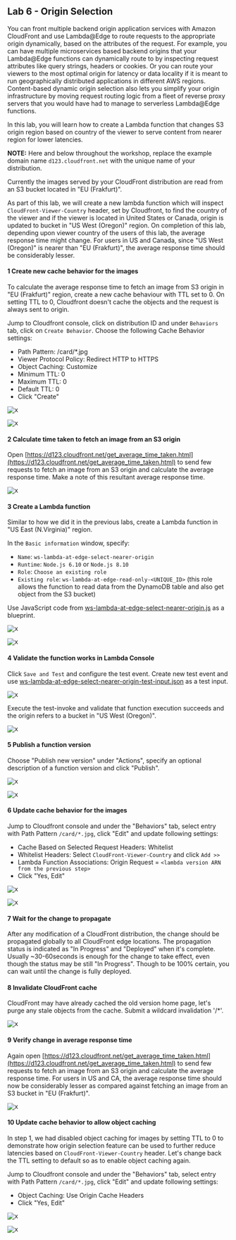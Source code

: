 ## Lab 6 - Origin Selection

You can front multiple backend origin application services with Amazon CloudFront and use Lambda@Edge to route requests to the appropriate origin dynamically, based on the attributes of the request. For example, you can have multiple microservices based backend origins that your Lambda@Edge functions can dynamically route to by inspecting request attributes like query strings, headers or cookies. Or you can route your viewers to the most optimal origin for latency or data locality if it is meant to run geographically distributed applications in different AWS regions. Content-based dynamic origin selection also lets you simplify your origin infrastructure by moving request routing logic from a fleet of reverse proxy servers that you would have had to manage to serverless Lambda@Edge functions.

In this lab, you will learn how to create a Lambda function that changes S3 origin region based on country of the viewer to serve content from nearer region for lower latencies. 

**NOTE:** Here and below throughout the workshop, replace the example domain name `d123.cloudfront.net` with the unique name of your distribution.

Currently the images served by your CloudFront distribution are read from an S3 bucket located in "EU (Frakfurt)". 

As part of this lab, we will create a new lambda function which will inspect `CloudFront-Viewer-Country` header, set by Cloudfront, to find the country of the viewer and if the viewer is located in United States or Canada, origin is updated to bucket in "US West (Oregon)" region. On completion of this lab, depending upon viewer country of the users of this lab, the average response time might change. For users in US and Canada, since "US West (Oregon)" is nearer than "EU (Frakfurt)", the average response time should be considerably lesser.

#### 1 Create new cache behavior for the images

To calculate the average response time to fetch an image from S3 origin in "EU (Frakfurt)" region, create a new cache behaviour with TTL set to 0. On setting TTL to 0, Cloudfront doesn't cache the objects and the request is always sent to origin.

Jump to Cloudfront console, click on distribution ID and under `Behaviors` tab, click on `Create Behavior`. Choose the following Cache Behavior settings:
* Path Pattern: /card/*.jpg
* Viewer Protocol Policy: Redirect HTTP to HTTPS
* Object Caching: Customize
* Minimum TTL: 0
* Maximum TTL: 0
* Default TTL: 0
* Click "Create"

<kbd>![x](./img/create-new-behavior.png)</kbd>

<kbd>![x](./img/create-new-behavior2.png)</kbd>

#### 2 Calculate time taken to fetch an image from an S3 origin

Open [https://d123.cloudfront.net/get_average_time_taken.html](https://d123.cloudfront.net/get_average_time_taken.html) to send few requests to fetch an image from an S3 origin and calculate the average response time. Make a note of this resultant average response time.

<kbd>![x](./img/get-average-response-time.png)</kbd>

#### 3 Create a Lambda function

Similar to how we did it in the previous labs, create a Lambda function in "US East (N.Virginia)" region.

In the `Basic information` window, specify:
* `Name`: `ws-lambda-at-edge-select-nearer-origin`
* `Runtime`: `Node.js 6.10` or `Node.js 8.10`
* `Role`: `Choose an existing role`
* `Existing role`: `ws-lambda-at-edge-read-only-<UNIQUE_ID>` (this role allows the function to read data from the DynamoDB table and also get object from the S3 bucket)

Use JavaScript code from [ws-lambda-at-edge-select-nearer-origin.js](./ws-lambda-at-edge-select-nearer-origin.js) as a blueprint.

<kbd>![x](./img/create-function-select-nearer-origin.png)</kbd>

<kbd>![x](./img/create-function-select-nearer-origin2.png)</kbd>

#### 4 Validate the function works in Lambda Console

Click `Save and Test` and configure the test event. Create new test event and use [ws-lambda-at-edge-select-nearer-origin-test-input.json](./ws-lambda-at-edge-select-nearer-origin-test-input.json) as a test input.

<kbd>![x](./img/configure-test-event.png)</kbd>

Execute the test-invoke and validate that function execution succeeds and the origin refers to a bucket in "US West (Oregon)".

<kbd>![x](./img/test-invoke-select-nearer-origin.png)</kbd>

#### 5 Publish a function version

Choose "Publish new version" under "Actions", specify an optional description of a function version and click "Publish".

<kbd>![x](./img/publish-function-version.png)</kbd>

<kbd>![x](./img/publish-function-version2.png)</kbd>


#### 6 Update cache behavior for the images 

Jump to Cloudfront console and under the "Behaviors" tab, select entry with Path Pattern `/card/*.jpg`, click "Edit" and update following settings:
* Cache Based on Selected Request Headers: Whitelist
* Whitelist Headers: Select `CloudFront-Viewer-Country` and click `Add >>`
* Lambda Function Associations: Origin Request = `<lambda version ARN from the previous step>`
* Click "Yes, Edit"

<kbd>![x](./img/update-behavior.png)</kbd>

<kbd>![x](./img/update-behavior2.png)</kbd>

#### 7 Wait for the change to propagate

After any modification of a CloudFront distribution, the change should be propagated globally to all CloudFront edge locations. The propagation status is indicated as "In Progress" and "Deployed" when it's complete. Usually ~30-60seconds is enough for the change to take effect, even though the status may be still "In Progress". Though to be 100% certain, you can wait until the change is fully deployed.

#### 8 Invalidate CloudFront cache

CloudFront may have already cached the old version home page, let's purge any stale objects from the cache. Submit a wildcard invalidation '/*'.

<kbd>![x](./img/invalidate.png)</kbd>

#### 9 Verify change in average response time

Again open [https://d123.cloudfront.net/get_average_time_taken.html](https://d123.cloudfront.net/get_average_time_taken.html) to send few requests to fetch an image from an S3 origin and calculate the average response time. For users in US and CA, the average response time should now be considerably lesser as compared against fetching an image from an S3 bucket in "EU (Frakfurt)".

<kbd>![x](./img/get-updated-average-response-time.png)</kbd>

#### 10 Update cache behavior to allow object caching

In step 1, we had disabled object caching for images by setting TTL to 0 to demonstrate how origin selection feature can be used to further reduce latencies based on `CloudFront-Viewer-Country` header. Let's change back the TTL setting to default so as to enable object caching again.

Jump to Cloudfront console and under the "Behaviors" tab, select entry with Path Pattern `/card/*.jpg`, click "Edit" and update following settings:
* Object Caching: Use Origin Cache Headers
* Click "Yes, Edit"

<kbd>![x](./img/update-behavior.png)</kbd>

<kbd>![x](./img/update-behavior-ttl.png)</kbd>